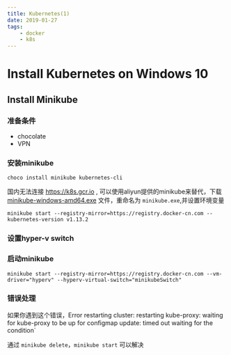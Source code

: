 ```yaml
---
title: Kubernetes(1)
date: 2019-01-27
tags: 
    - docker
    - k8s
---
```

# Install Kubernetes on Windows 10

## Install Minikube

### 准备条件

- chocolate
- VPN

### 安装minikube

`choco install minikube kubernetes-cli`

国内无法连接 https://k8s.gcr.io , 可以使用aliyun提供的minikube来替代，下载 [minikube-windows-amd64.exe](http://kubernetes.oss-cn-hangzhou.aliyuncs.com/minikube/releases/v0.25.2/minikube-windows-amd64.exe?spm=a2c4e.11153940.blogcont221687.29.20be4cecbKLHr4&file=minikube-windows-amd64.exe) 文件，重命名为 `minikube.exe`,并设置环境变量

`minikube start --registry-mirror=https://registry.docker-cn.com --kubernetes-version v1.13.2`

### 设置hyper-v switch

### 启动minikube

`minikube start --registry-mirror=https://registry.docker-cn.com --vm-driver="hyperv" --hyperv-virtual-switch="minikubeSwitch"`

### 错误处理

如果你遇到这个错误，Error restarting cluster: restarting kube-proxy: waiting for kube-proxy to be up for configmap update: timed out waiting for the condition`

通过 `minikube delete`，`minikube start` 可以解决